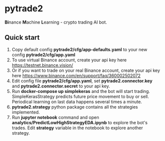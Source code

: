 # pytrade2
**Bi**nance **M**achine **L**earning - crypto trading AI bot.
## Quick start
1. Copy default config **pytrade2/cfg/app-defaults.yaml** to your new config  **pytrade2/cfg/app.yaml**
2. To use virtual Binance account, create your api key here https://testnet.binance.vision/
3. Or if you want to trade on your real Binance account, create your api key here https://www.binance.com/en/support/faq/360002502072
4. Edit config file **pytrade2/cfg/app.yaml**, set **pytrade2.connector.key** and **pytrade2.connector.secret** to your api key. 
5. Run **docker-compose up simplekeras** and the bot will start trading. SimpleKerasStrategy predicts future price movement to buy or sell. Periodical learning on last data happens several times a minute.
6. **pytrade2.strategy** python package contains all the strategies implemented. 
7. Run **jupyter notebook** command and open **analytics/PredictLowHighStrategyEDA.ipynb** to explore the bot's trades. Edit **strategy** variable in the notebook to explore another strategy.


